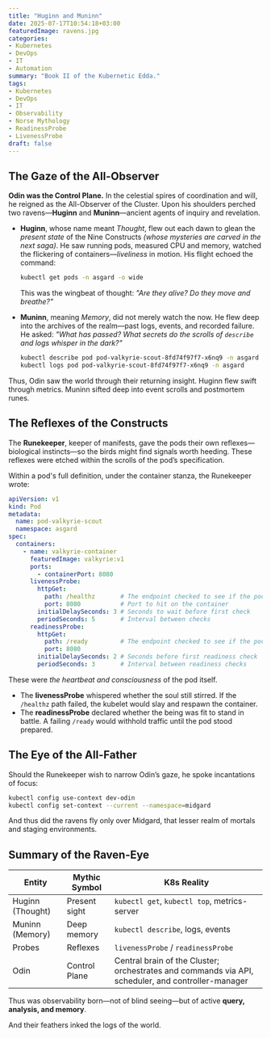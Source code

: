 ```yaml
---
title: "Huginn and Muninn"
date: 2025-07-17T10:54:18+03:00
featuredImage: ravens.jpg
categories:
- Kubernetes
- DevOps
- IT
- Automation
summary: "Book II of the Kubernetic Edda."
tags:
- Kubernetes
- DevOps
- IT
- Observability
- Norse Mythology
- ReadinessProbe
- LivenessProbe
draft: false
---
```


## The Gaze of the All-Observer

**Odin was the Control Plane.** In the celestial spires of coordination and will, he reigned as the All-Observer of the Cluster. Upon his shoulders perched two ravens—**Huginn** and **Muninn**—ancient agents of inquiry and revelation.

* **Huginn**, whose name meant *Thought*, flew out each dawn to glean the *present state* of the Nine Constructs *(whose mysteries are carved in the next saga)*. He saw running pods, measured CPU and memory, watched the flickering of containers—*liveliness* in motion. His flight echoed the command:

  ```bash
  kubectl get pods -n asgard -o wide
  ```

  This was the wingbeat of thought: *"Are they alive? Do they move and breathe?"*

* **Muninn**, meaning *Memory*, did not merely watch the now. He flew deep into the archives of the realm—past logs, events, and recorded failure. He asked:
  *"What has passed? What secrets do the scrolls of `describe` and logs whisper in the dark?"*

  ```bash
  kubectl describe pod pod-valkyrie-scout-8fd74f97f7-x6nq9 -n asgard
  kubectl logs pod pod-valkyrie-scout-8fd74f97f7-x6nq9 -n asgard
  ```

Thus, Odin saw the world through their returning insight. Huginn flew swift through metrics. Muninn sifted deep into event scrolls and postmortem runes.

## The Reflexes of the Constructs

The **Runekeeper**, keeper of manifests, gave the pods their own reflexes—biological instincts—so the birds might find signals worth heeding. These reflexes were etched within the scrolls of the pod’s specification.

Within a pod's full definition, under the container stanza, the Runekeeper wrote:

```yaml
apiVersion: v1
kind: Pod
metadata:
  name: pod-valkyrie-scout
  namespace: asgard
spec:
  containers:
    - name: valkyrie-container
      featuredImage: valkyrie:v1
      ports:
        - containerPort: 8080
      livenessProbe:
        httpGet:
          path: /healthz       # The endpoint checked to see if the pod is alive
          port: 8080           # Port to hit on the container
        initialDelaySeconds: 3 # Seconds to wait before first check
        periodSeconds: 5       # Interval between checks
      readinessProbe:
        httpGet:
          path: /ready         # The endpoint checked to see if the pod is ready to serve
          port: 8080
        initialDelaySeconds: 2 # Seconds before first readiness check
        periodSeconds: 3       # Interval between readiness checks
```

These were *the heartbeat and consciousness* of the pod itself.

* The **livenessProbe** whispered whether the soul still stirred. If the `/healthz` path failed, the kubelet would slay and respawn the container.
* The **readinessProbe** declared whether the being was fit to stand in battle. A failing `/ready` would withhold traffic until the pod stood prepared.

## The Eye of the All-Father

Should the Runekeeper wish to narrow Odin’s gaze, he spoke incantations of focus:

```bash
kubectl config use-context dev-odin
kubectl config set-context --current --namespace=midgard
```

And thus did the ravens fly only over Midgard, that lesser realm of mortals and staging environments.

## Summary of the Raven-Eye

| Entity           | Mythic Symbol | K8s Reality                                                                                        |
| ---------------- | ------------- | -------------------------------------------------------------------------------------------------- |
| Huginn (Thought) | Present sight | `kubectl get`, `kubectl top`, metrics-server                                                       |
| Muninn (Memory)  | Deep memory   | `kubectl describe`, logs, events                                                                   |
| Probes           | Reflexes      | `livenessProbe` / `readinessProbe`                                                                 |
| Odin             | Control Plane | Central brain of the Cluster; orchestrates and commands via API, scheduler, and controller-manager |

Thus was observability born—not of blind seeing—but of active **query, analysis, and memory**.

And their feathers inked the logs of the world.
